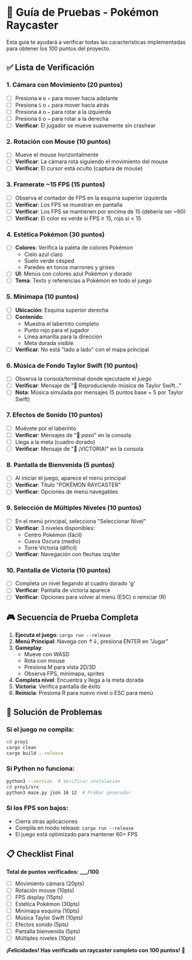 # 🧪 Guía de Pruebas - Pokémon Raycaster

Esta guía te ayudará a verificar todas las características implementadas para obtener los 100 puntos del proyecto.

## ✅ Lista de Verificación

### 1. **Cámara con Movimiento (20 puntos)**
- [ ] Presiona `W` o `↑` para mover hacia adelante
- [ ] Presiona `S` o `↓` para mover hacia atrás  
- [ ] Presiona `A` o `←` para rotar a la izquierda
- [ ] Presiona `D` o `→` para rotar a la derecha
- [ ] **Verificar**: El jugador se mueve suavemente sin crashear

### 2. **Rotación con Mouse (10 puntos)**
- [ ] Mueve el mouse horizontalmente
- [ ] **Verificar**: La cámara rota siguiendo el movimiento del mouse
- [ ] **Verificar**: El cursor está oculto (captura de mouse)

### 3. **Framerate ~15 FPS (15 puntos)**
- [ ] Observa el contador de FPS en la esquina superior izquierda
- [ ] **Verificar**: Los FPS se muestran en pantalla
- [ ] **Verificar**: Los FPS se mantienen por encima de 15 (debería ser ~60)
- [ ] **Verificar**: El color es verde si FPS ≥ 15, rojo si < 15

### 4. **Estética Pokémon (30 puntos)**
- [ ] **Colores**: Verifica la paleta de colores Pokémon
  - Cielo azul claro
  - Suelo verde césped
  - Paredes en tonos marrones y grises
- [ ] **UI**: Menús con colores azul Pokémon y dorado
- [ ] **Tema**: Texto y referencias a Pokémon en todo el juego

### 5. **Minimapa (10 puntos)**
- [ ] **Ubicación**: Esquina superior derecha
- [ ] **Contenido**: 
  - Muestra el laberinto completo
  - Punto rojo para el jugador
  - Línea amarilla para la dirección
  - Meta dorada visible
- [ ] **Verificar**: No está "lado a lado" con el mapa principal

### 6. **Música de Fondo Taylor Swift (10 puntos)**
- [ ] Observa la consola/terminal donde ejecutaste el juego
- [ ] **Verificar**: Mensaje de "🎵 Reproduciendo música de Taylor Swift..."
- [ ] **Nota**: Música simulada por mensajes (5 puntos base + 5 por Taylor Swift)

### 7. **Efectos de Sonido (10 puntos)**
- [ ] Muévete por el laberinto
- [ ] **Verificar**: Mensajes de "👟 *paso*" en la consola
- [ ] Llega a la meta (cuadro dorado)
- [ ] **Verificar**: Mensaje de "🎉 ¡VICTORIA!" en la consola

### 8. **Pantalla de Bienvenida (5 puntos)**
- [ ] Al iniciar el juego, aparece el menú principal
- [ ] **Verificar**: Título "POKÉMON RAYCASTER"
- [ ] **Verificar**: Opciones de menú navegables

### 9. **Selección de Múltiples Niveles (10 puntos)**
- [ ] En el menú principal, selecciona "Seleccionar Nivel"
- [ ] **Verificar**: 3 niveles disponibles:
  - Centro Pokémon (fácil)
  - Cueva Oscura (medio)
  - Torre Victoria (difícil)
- [ ] **Verificar**: Navegación con flechas izq/der

### 10. **Pantalla de Victoria (10 puntos)**
- [ ] Completa un nivel llegando al cuadro dorado 'g'
- [ ] **Verificar**: Pantalla de victoria aparece
- [ ] **Verificar**: Opciones para volver al menú (ESC) o reiniciar (R)

## 🎮 Secuencia de Prueba Completa

1. **Ejecuta el juego**: `cargo run --release`
2. **Menú Principal**: Navega con ↑↓, presiona ENTER en "Jugar"
3. **Gameplay**: 
   - Mueve con WASD
   - Rota con mouse
   - Presiona M para vista 2D/3D
   - Observa FPS, minimapa, sprites
4. **Completa nivel**: Encuentra y llega a la meta dorada
5. **Victoria**: Verifica pantalla de éxito
6. **Reinicia**: Presiona R para nuevo nivel o ESC para menú

## 🐛 Solución de Problemas

### Si el juego no compila:
```bash
cd proy1
cargo clean
cargo build --release
```

### Si Python no funciona:
```bash
python3 --version  # Verificar instalación
cd proy1/src
python3 maze.py json 16 12  # Probar generador
```

### Si los FPS son bajos:
- Cierra otras aplicaciones
- Compila en modo release: `cargo run --release`
- El juego está optimizado para mantener 60+ FPS

## 📋 Checklist Final

**Total de puntos verificados: ___/100**

- [ ] Movimiento cámara (20pts)
- [ ] Rotación mouse (10pts) 
- [ ] FPS display (15pts)
- [ ] Estética Pokémon (30pts)
- [ ] Minimapa esquina (10pts)
- [ ] Música Taylor Swift (10pts)
- [ ] Efectos sonido (5pts)
- [ ] Pantalla bienvenida (5pts)
- [ ] Múltiples niveles (10pts)

**¡Felicidades! Has verificado un raycaster completo con 100 puntos!** 🎉
